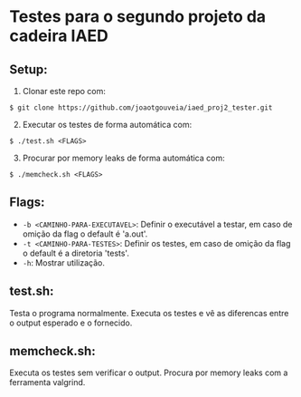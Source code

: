 # Testes para o segundo projeto da cadeira IAED
## Setup:
1. Clonar este repo com:
```
$ git clone https://github.com/joaotgouveia/iaed_proj2_tester.git
```
2. Executar os testes de forma automática com:
```
$ ./test.sh <FLAGS>
```
3. Procurar por memory leaks de forma automática com:
```
$ ./memcheck.sh <FLAGS>
```
## Flags:
* `-b <CAMINHO-PARA-EXECUTAVEL>`: Definir o executável a testar, em caso de omição da flag o default é 'a.out'.
* `-t <CAMINHO-PARA-TESTES>`: Definir os testes, em caso de omição da flag o default é a diretoria 'tests'.
* `-h`: Mostrar utilização.
## test.sh:
Testa o programa normalmente. Executa os testes e vê as diferencas entre o output esperado e o fornecido.
## memcheck.sh:
Executa os testes sem verificar o output. Procura por memory leaks com a ferramenta valgrind.
